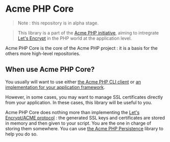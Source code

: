 Acme PHP Core
=============

> Note : this repository is in alpha stage.

> This library is a part of the [Acme PHP initiative](https://github.com/acmephp),
> aiming to intregrate [Let's Encrypt](https://github.com/acmephp)
> in the PHP world at the application level.

Acme PHP Core is the core of the Acme PHP project : it is a basis for the others more
high-level repositories.

## When use Acme PHP Core?

You usually will want to use either [the Acme PHP CLI client](https://github.com/acmephp/cli)
or [an implementation for your application framework](https://github.com/acmephp).

However, in some cases, you may want to manage SSL certificates directly from your application.
In these cases, this library will be useful to you.

Acme PHP Core does nothing more than implementing the
[Let's Encrypt/ACME protocol](https://github.com/letsencrypt/acme-spec) : the generated SSL keys
and certificates are stored in memory and then given to your script. You are the one in charge
of storing them somewhere. You can use
[the Acme PHP Persistence](https://github.com/acmephp/persistence) library to help you do so.
